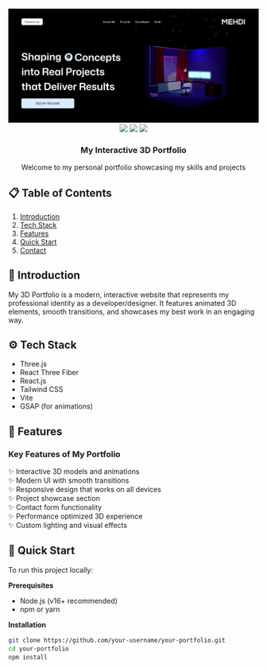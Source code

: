 <div align="center">
  <br />
    <a href="https://fascinating-haupia-f4b311.netlify.app/" target="_blank">
      <img src="https://github.com/mehdi-eti/portfolio/blob/main/Screenshot%202025-07-30%20114200.png" alt="Portfolio Banner">
    </a>
  <br />

  <div>
    <img src="https://img.shields.io/badge/-Three.js-black?style=for-the-badge&logo=three.js&logoColor=white" />
    <img src="https://img.shields.io/badge/-React-61DAFB?style=for-the-badge&logo=react&logoColor=white" />
    <img src="https://img.shields.io/badge/-Tailwind_CSS-38B2AC?style=for-the-badge&logo=tailwind-css&logoColor=white" />
  </div>

  <h3 align="center">My Interactive 3D Portfolio</h3>

   <div align="center">
     Welcome to my personal portfolio showcasing my skills and projects
    </div>
</div>

## 📋 Table of Contents

1. [Introduction](#introduction)
2. [Tech Stack](#tech-stack)
3. [Features](#features)
4. [Quick Start](#quick-start)
5. [Contact](#contact)

## 🤖 Introduction

My 3D Portfolio is a modern, interactive website that represents my professional identity as a developer/designer. It features animated 3D elements, smooth transitions, and showcases my best work in an engaging way.

## ⚙️ Tech Stack

- Three.js
- React Three Fiber
- React.js
- Tailwind CSS
- Vite
- GSAP (for animations)

## 🔋 Features

### Key Features of My Portfolio

✨ Interactive 3D models and animations  
✨ Modern UI with smooth transitions  
✨ Responsive design that works on all devices  
✨ Project showcase section  
✨ Contact form functionality  
✨ Performance optimized 3D experience  
✨ Custom lighting and visual effects  

## 🤸 Quick Start

To run this project locally:

**Prerequisites**
- Node.js (v16+ recommended)
- npm or yarn

**Installation**
```bash
git clone https://github.com/your-username/your-portfolio.git
cd your-portfolio
npm install
